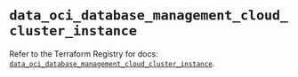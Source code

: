 # `data_oci_database_management_cloud_cluster_instance`

Refer to the Terraform Registry for docs: [`data_oci_database_management_cloud_cluster_instance`](https://registry.terraform.io/providers/oracle/oci/7.19.0/docs/data-sources/database_management_cloud_cluster_instance).
